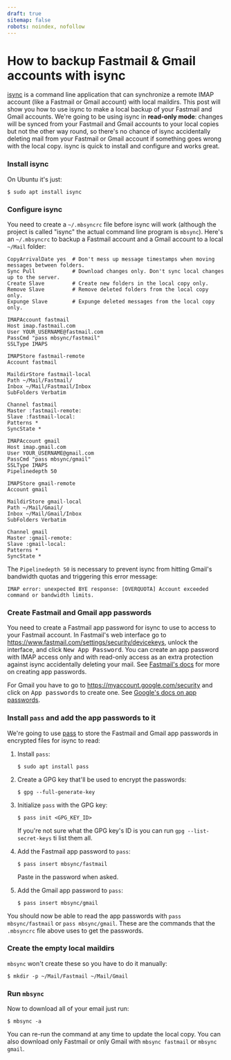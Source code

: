 ```yaml
---
draft: true
sitemap: false
robots: noindex, nofollow
---
```


How to backup Fastmail & Gmail accounts with isync
==================================================

[isync](https://isync.sourceforge.io/) is a command line application that can synchronize a remote IMAP account (like a Fastmail or Gmail account) with local
maildirs. This post will show you how to use isync to make a local backup of your Fastmail and Gmail accounts. We're going to be using isync in **read-only mode**:
changes will be synced from your Fastmail and Gmail accounts to your local copies but not the other way round, so there's no chance of isync accidentally deleting
mail from your Fastmail or Gmail account if something goes wrong with the local copy. isync is quick to install and configure and works great.

### Install isync

On Ubuntu it's just:

```shellsession
$ sudo apt install isync
```

### Configure isync

You need to create a `~/.mbsyncrc` file before isync will work (although the project is called "isync" the actual command line program is `mbsync`).
Here's an `~/.mbsyncrc` to backup a Fastmail account and a Gmail account to a local `~/Mail` folder:

```
CopyArrivalDate yes  # Don't mess up message timestamps when moving messages between folders.
Sync Pull            # Download changes only. Don't sync local changes up to the server.
Create Slave         # Create new folders in the local copy only.
Remove Slave         # Remove deleted folders from the local copy only.
Expunge Slave        # Expunge deleted messages from the local copy only.

IMAPAccount fastmail
Host imap.fastmail.com
User YOUR_USERNAME@fastmail.com
PassCmd "pass mbsync/fastmail"
SSLType IMAPS

IMAPStore fastmail-remote
Account fastmail

MaildirStore fastmail-local
Path ~/Mail/Fastmail/
Inbox ~/Mail/Fastmail/Inbox
SubFolders Verbatim

Channel fastmail
Master :fastmail-remote:
Slave :fastmail-local:
Patterns *
SyncState *

IMAPAccount gmail
Host imap.gmail.com
User YOUR_USERNAME@gmail.com
PassCmd "pass mbsync/gmail"
SSLType IMAPS
Pipelinedepth 50

IMAPStore gmail-remote
Account gmail

MaildirStore gmail-local
Path ~/Mail/Gmail/
Inbox ~/Mail/Gmail/Inbox
SubFolders Verbatim

Channel gmail
Master :gmail-remote:
Slave :gmail-local:
Patterns *
SyncState *
```

The `Pipelinedepth 50` is necessary to prevent isync from hitting Gmail's bandwidth quotas and triggering this error message:

    IMAP error: unexpected BYE response: [OVERQUOTA] Account exceeded command or bandwidth limits.

### Create Fastmail and Gmail app passwords

You need to create a Fastmail app password for isync to use to access to your Fastmail account.
In Fastmail's web interface go to <https://www.fastmail.com/settings/security/devicekeys>, unlock the interface, and click <samp>New App Password</samp>.
You can create an app password with IMAP access only and with read-only access as an extra protection against isync accidentally deleting your mail.
See [Fastmail's docs](https://www.fastmail.com/help/clients/apppassword.html) for more on creating app passwords.

For Gmail you have to go to <https://myaccount.google.com/security> and click on <samp>App passwords</samp> to create one.
See [Google's docs on app passwords](https://support.google.com/accounts/answer/185833).

### Install `pass` and add the app passwords to it

We're going to use [pass](https://www.passwordstore.org/) to store the Fastmail and Gmail app passwords in encrypted files for isync to read:

1. Install `pass`:

   ```shellsession
   $ sudo apt install pass
   ```

2. Create a GPG key that'll be used to encrypt the passwords:

   ```shellsession
   $ gpg --full-generate-key
   ```

3. Initialize `pass` with the GPG key:

   ```shellsession
   $ pass init <GPG_KEY_ID>
   ```
   
   If you're not sure what the GPG key's ID is you can run `gpg --list-secret-keys` ti list them all.

4. Add the Fastmail app password to `pass`:

   ```shellsession
   $ pass insert mbsync/fastmail
   ```
   
   Paste in the password when asked.

5. Add the Gmail app password to `pass`:

   ```shellsession
   $ pass insert mbsync/gmail
   ```

You should now be able to read the app passwords with `pass mbsync/fastmail` or `pass mbsync/gmail`. These are the commands that the `.mbsyncrc` file above uses
to get the passwords.

### Create the empty local maildirs

`mbsync` won't create these so you have to do it manually:

```shellsession
$ mkdir -p ~/Mail/Fastmail ~/Mail/Gmail
```

### Run `mbsync`

Now to download all of your email just run:

```shellsession
$ mbsync -a
```

You can re-run the command at any time to update the local copy. You can also download only Fastmail or only Gmail with `mbsync fastmail` or `mbsync gmail`.
